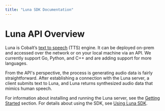 ```yaml
---
title: "Luna SDK Documentation"
---
```


# Luna API Overview
Luna is Cobalt’s [text to speech](https://en.wikipedia.org/wiki/Speech_synthesis)
(TTS) engine. It can be deployed on-prem and accessed over the network or on your
local machine via an API. We currently support Go, Python, and C++ and are adding 
support for more languages.

From the API's perspective, the process is generating audio data is fairly
straightforward. After establishing a connection with the Luna server, a client
submits text to Luna, and Luna returns synthesized audio data that mimics human
speech.

For information about installing and running the Luna server, see the
[Getting Started](getting-started) section. For details about using the SDK,
see [Using Luna SDK](using-luna-sdk).


